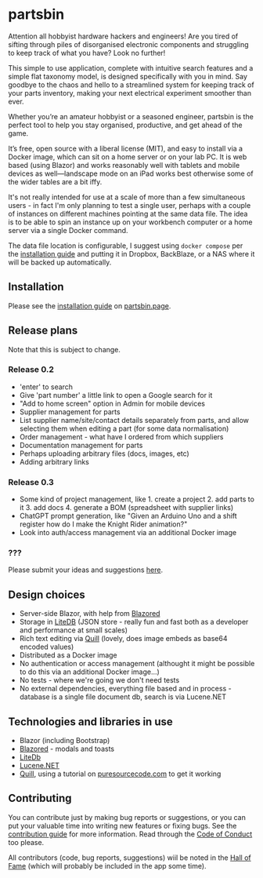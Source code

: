 # partsbin

Attention all hobbyist hardware hackers and engineers! Are you tired of sifting through piles of disorganised electronic components and struggling to keep track of what you have? Look no further!

This simple to use application, complete with intuitive search features and a simple flat taxonomy model, is designed specifically with you in mind. Say goodbye to the chaos and hello to a streamlined system for keeping track of your parts inventory, making your next electrical experiment smoother than ever.

Whether you’re an amateur hobbyist or a seasoned engineer, partsbin is the perfect tool to help you stay organised, productive, and get ahead of the game.

It’s free, open source with a liberal license (MIT), and easy to install via a Docker image, which can sit on a home server or on your lab PC. It is web based (using Blazor) and works reasonably well with tablets and mobile devices as well—landscape mode on an iPad works best otherwise some of the wider tables are a bit iffy.

It's not really intended for use at a scale of more than a few simultaneous users - in fact I'm only planning to test a single user, perhaps with a couple of instances on different machines pointing at the same data file. The idea is to be able to spin an instance up on your workbench computer or a home server via a single Docker command.

The data file location is configurable, I suggest using `docker compose` per the [installation guide](https://partsbin.page/installation-guide) and putting it in Dropbox, BackBlaze, or a NAS where it will be backed up automatically.


## Installation
Please see the [installation guide](https://partsbin.page/installation-guide) on [partsbin.page](https://partsbin.page).


## Release plans
Note that this is subject to change.

### Release 0.2
- 'enter' to search
- Give 'part number' a little link to open a Google search for it
- "Add to home screen" option in Admin for mobile devices
- Supplier management for parts
- List supplier name/site/contact details separately from parts, and allow selecting them when editing a part (for some data normalisation)
- Order management - what have I ordered from which suppliers
- Documentation management for parts
- Perhaps uploading arbitrary files (docs, images, etc)
- Adding arbitrary links

### Release 0.3
- Some kind of project management, like 1. create a project 2. add parts to it 3. add docs 4. generate a BOM (spreadsheet with supplier links)
- ChatGPT prompt generation, like "Given an Arduino Uno and a shift register how do I make the Knight Rider animation?"
- Look into auth/access management via an additional Docker image

### ???
Please submit your ideas and suggestions [here](https://github.com/becdetat/partsbin/issues).


## Design choices
- Server-side Blazor, with help from [Blazored](https://github.com/Blazored)
- Storage in [LiteDB](https://www.litedb.org/) (JSON store - really fun and fast both as a developer and performance at small scales)
- Rich text editing via [Quill](https://quilljs.com/) (lovely, does image embeds as base64 encoded values)
- Distributed as a Docker image
- No authentication or access management (althought it might be possible to do this via an additional Docker image...)
- No tests - where we're going we don't need tests
- No external dependencies, everything file based and in process - database is a single file document db, search is via Lucene.NET


## Technologies and libraries in use
- Blazor (including Bootstrap)
- [Blazored](https://github.com/Blazored) -  modals and toasts
- [LiteDb](https://www.litedb.org/)
- [Lucene.NET](https://lucenenet.apache.org/)
- [Quill](https://quilljs.com/), using a tutorial on [puresourcecode.com](https://www.puresourcecode.com/dotnet/blazor/create-a-blazor-component-for-quill/) to get it working

## Contributing
You can contribute just by making bug reports or suggestions, or you can put your valuable time into writing new features or fixing bugs. See the [contribution guide](CONTRIB.md) for more information. Read through the [Code of Conduct](code-of-conduct.md) too please.

All contributors (code, bug reports, suggestions) wiil be noted in the [Hall of Fame](hall-of-fame.md) (which will probably be included in the app some time).


